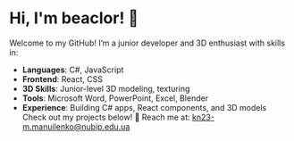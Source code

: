 # Hi, I'm beaclor! 👋
Welcome to my GitHub! I’m a junior developer and 3D enthusiast with skills in:  
- **Languages**: C#, JavaScript  
- **Frontend**: React, CSS  
- **3D Skills**: Junior-level 3D modeling, texturing 
- **Tools**: Microsoft Word, PowerPoint, Excel, Blender  
- **Experience**: Building C# apps, React components, and 3D models  
Check out my projects below! 📩 Reach me at: kn23-m.manuilenko@nubip.edu.ua
